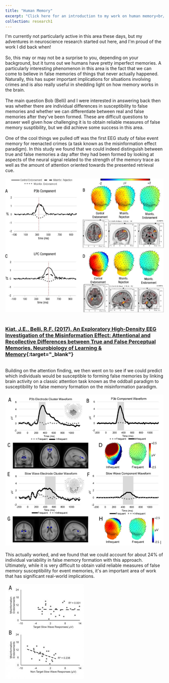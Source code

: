 ```yaml
---
title: "Human Memory"
excerpt: "Click here for an introduction to my work on human memory<br/><br/><img src='/images/neurons1.webp'>"
collection: research1
---
```

I'm currently not particularly active in this area these days, but my adventures in neuroscience research started out here, and I'm proud of the work I did back when!
<br/><br/>
So, this may or may not be a surprise to you, depending on your background, but it turns out we humans have pretty imperfect memories. A particularly interesting phenomenon in this area is the fact that we can come to believe in false memories of things that never actually happened. Naturally, this has super important implications for situations involving crimes and is also really useful in shedding light on how memory works in the brain. 
<br/><br/>
The main question Bob (Belli) and I were interested in answering back then was whether there are individual differences in susceptibility to false memories and whether we can differentiate between real and false memories after they've been formed. These are difficult questions to answer well given how challenging it is to obtain reliable measures of false memory susptibility, but we did achieve some success in this area.
<br/><br/>
One of the cool things we pulled off was the first EEG study of false event memory for reenacted crimes (a task known as the misinformation effect paradigm). In this study we found that we could indeed distinguish between true and false memories a day after they had been formed by looking at aspects of the neural signal related to the strength of the memory trace as well as the amount of attention oriented towards the presented retrieval cue.
<br/><br/>
<img src='/images/falsememory1.jpg'>
<br/><br/>
### [Kiat, J.E., Belli, R.F. (2017). An Exploratory High-Density EEG Investigation of the Misinformation Effect: Attentional and Recollective Differences between True and False Perceptual Memories. Neurobiology of Learning & Memory](https://www.researchgate.net/publication/316372522_An_Exploratory_High-Density_EEG_Investigation_of_the_Misinformation_Effect_Attentional_and_Recollective_Differences_between_True_and_False_Perceptual_Memories){:target="_blank"}
<br/>
Building on the attention finding, we then went on to see if we could predict which individuals would be susceptible to forming false memories by linking brain activity on a classic attention task known as the oddball paradigm to susceptibility to false memory formation on the misinformation paradigm. 
<br/><br/>
<img src='/images/falsememory2.jpg'>
<br/><br/>
This actually worked, and we found that we could account for about 24% of individual variability in false memory formation with this approach. Ultimately, while it is very difficult to obtain valid reliable measures of false memory susceptibility for event memories, it's an important area of work that has significant real-world implications. 
<br/><br/>
<img src='/images/falsememory3.jpg'>
<br/><br/>
